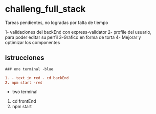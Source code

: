 # challeng_full_stack
Tareas pendientes, no logradas por falta de tiempo

1- validaciones del backEnd con express-validator
2- profile del usuario, para poder editar su perfil
3-Grafico en forma de torta 
4- Mejorar y optimizar los componentes 

## istrucciones
```diff
### one terminal -blue

1. - text in red - cd backEnd 
2. npm start -red
```
- two terminal

1. cd frontEnd
2. npm start
